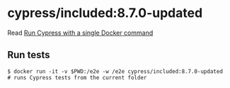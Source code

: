 <!--
WARNING: this file was autogenerated by generate-included-image.js using

    npm run add:included -- 8.7.0-updated cypress/browsers:node16.15.1-chrome91-ff89
-->

# cypress/included:8.7.0-updated

Read [Run Cypress with a single Docker command][blog post url]

## Run tests

```shell
$ docker run -it -v $PWD:/e2e -w /e2e cypress/included:8.7.0-updated
# runs Cypress tests from the current folder
```

[blog post url]: https://www.cypress.io/blog/2019/05/02/run-cypress-with-a-single-docker-command/


